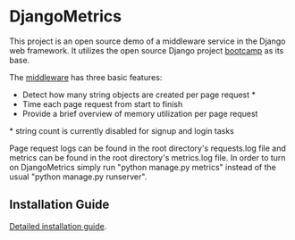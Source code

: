 # DjangoMetrics

This project is an open source demo of a middleware service in the Django web framework. It utilizes the open source Django project [bootcamp][0] as its base.

The [middleware][1] has three basic features:

* Detect how many string objects are created per page request \*
* Time each page request from start to finish
* Provide a brief overview of memory utilization per page request

\* string count is currently disabled for signup and login tasks

Page request logs can be found in the root directory's requests.log file and metrics can be found in the root directory's metrics.log file. In order to turn on DjangoMetrics simply run "python manage.py metrics" instead of the usual "python manage.py runserver".


## Installation Guide

[Detailed installation guide][2].


[0]: https://www.github.com/vitorfs/bootcamp.git
[1]: https://github.com/JWeesner/DjangoMetrics/blob/master/bootcamp/middleware.py
[2]: https://github.com/JWeesner/DjangoMetrics/wiki/Bootcamp-install
